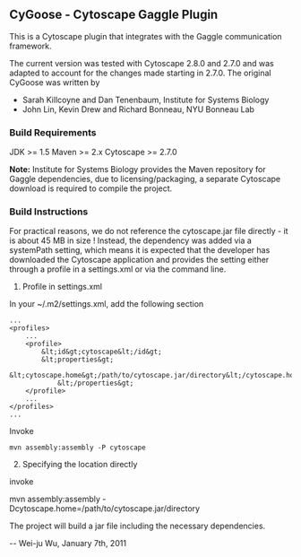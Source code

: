 ## CyGoose - Cytoscape Gaggle Plugin

This is a Cytoscape plugin that integrates with the Gaggle communication
framework.

The current version was tested with Cytoscape 2.8.0 and 2.7.0 and was
adapted to account for the changes made starting in 2.7.0.
The original CyGoose was written by

* Sarah Killcoyne and Dan Tenenbaum, Institute for Systems Biology
* John Lin, Kevin Drew and Richard Bonneau, NYU Bonneau Lab

### Build Requirements

JDK >= 1.5
Maven >= 2.x
Cytoscape >= 2.7.0

<b>Note:</b> Institute for Systems Biology provides the Maven repository for
Gaggle dependencies, due to licensing/packaging, a separate Cytoscape
download is required to compile the project.

### Build Instructions

For practical reasons, we do not reference the cytoscape.jar file
directly - it is about 45 MB in size ! Instead, the dependency was
added via a systemPath setting, which means it is expected that the
developer has downloaded the Cytoscape application and provides the
setting either through a profile in a settings.xml or via the command
line.

1. Profile in settings.xml

In your ~/.m2/settings.xml, add the following section

	...
	<profiles>
		...
		<profile>
			&lt;id&gt;cytoscape&lt;/id&gt;
			&lt;properties&gt;
				&lt;cytoscape.home&gt;/path/to/cytoscape.jar/directory&lt;/cytoscape.home&gt;
      			&lt;/properties&gt;
		</profile>
		...
	</profiles>
	...

Invoke 

	mvn assembly:assembly -P cytoscape

2. Specifying the location directly

invoke

  mvn assembly:assembly -Dcytoscape.home=/path/to/cytoscape.jar/directory

The project will build a jar file including the necessary dependencies.


-- Wei-ju Wu, January 7th, 2011

